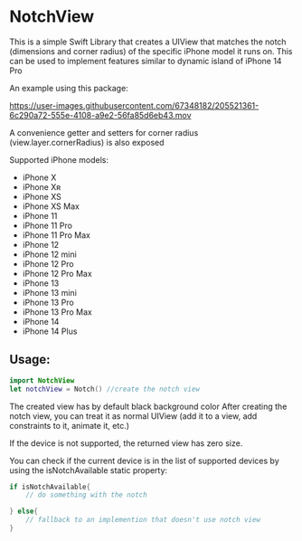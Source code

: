 # NotchView

This is a simple Swift Library that creates a UIView that matches the notch (dimensions and corner radius) of the specific iPhone model it runs on. This can be used to implement features similar to dynamic island of iPhone 14 Pro

An example using this package:





https://user-images.githubusercontent.com/67348182/205521361-6c290a72-555e-4108-a9e2-56fa85d6eb43.mov




A convenience getter and setters for corner radius (view.layer.cornerRadius) is also exposed

 Supported iPhone models:

- iPhone X
- iPhone Xʀ
- iPhone XS
- iPhone XS Max
- iPhone 11
- iPhone 11 Pro
- iPhone 11 Pro Max
- iPhone 12
- iPhone 12 mini
- iPhone 12 Pro
- iPhone 12 Pro Max
- iPhone 13
- iPhone 13 mini
- iPhone 13 Pro
- iPhone 13 Pro Max
- iPhone 14
- iPhone 14 Plus

## Usage:

```swift
import NotchView 
let notchView = Notch() //create the notch view
```
The created view has by default black background color
After creating the notch view, you can treat it as normal  UIView (add it to a view, add constraints to it, animate it, etc.) 

If the device is not supported, the returned view has zero size.

You can check if the current device is in the list of supported devices by using the isNotchAvailable static property:

```swift
if isNotchAvailable{
    // do something with the notch

} else{
    // fallback to an implemention that doesn't use notch view
}
``` 
